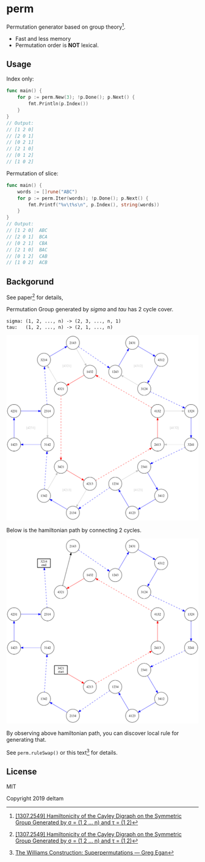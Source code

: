 # perm

Permutation generator based on group theory[^1].

- Fast and less memory
- Permutation order is **NOT** lexical.

## Usage

Index only:

```go
func main() {
	for p := perm.New(3); !p.Done(); p.Next() {
		fmt.Println(p.Index())
	}
}
// Output:
// [1 2 0]
// [2 0 1]
// [0 2 1]
// [2 1 0]
// [0 1 2]
// [1 0 2]
```

Permutation of slice:

```go
func main() {
	words := []rune("ABC")
	for p := perm.Iter(words); !p.Done(); p.Next() {
		fmt.Printf("%v\t%s\n", p.Index(), string(words))
	}
}
// Output:
// [1 2 0]	ABC
// [2 0 1]	BCA
// [0 2 1]	CBA
// [2 1 0]	BAC
// [0 1 2]	CAB
// [1 0 2]	ACB
```

## Backgorund

See paper[^1] for details,

Permutation Group generated by _sigma_ and _tau_ has 2 cycle cover.

    sigma: (1, 2, ..., n) -> (2, 3, ..., n, 1)
    tau:   (1, 2, ..., n) -> (2, 1, ..., n)


<img src="https://raw.githubusercontent.com/deltam/perm/master/hamiltonian_cycle4.png" width="600" alt="hamiltonian cycle by n=4">

Below is the hamiltonian path by connecting 2 cycles.

<img src="https://raw.githubusercontent.com/deltam/perm/master/hamiltonian_path4.png" width="600" alt="hamiltonian path by n=4">

By observing above hamiltonian path, you can discover local rule for generating that.

See `perm.ruleSwap()` or this text[^2] for details.

## License

MIT

Copyright 2019 deltam


[^1]: [[1307.2549] Hamiltonicity of the Cayley Digraph on the Symmetric Group Generated by σ = (1 2 ... n) and τ = (1 2)](https://arxiv.org/abs/1307.2549)

[^2]: [The Williams Construction: Superpermutations — Greg Egan](https://www.gregegan.net/SCIENCE/Superpermutations/Superpermutations.html#WILLIAMS)
